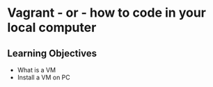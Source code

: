 # Vagrant - or - how to code in your local computer
## Learning Objectives
* What is a VM
* Install a VM on PC 
